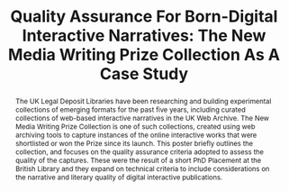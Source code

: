 ---
abstract: 'The UK Legal Deposit Libraries have been researching and building experimental
  collections of emerging formats for the past five years, including curated collections
  of web-based interactive narratives in the UK Web Archive. The New Media Writing
  Prize Collection is one of such collections, created using web archiving tools to
  capture instances of the online interactive works that were shortlisted or won the
  Prize since its launch. This poster briefly outlines the collection, and focuses
  on the quality assurance criteria adopted to assess the quality of the captures.
  These were the result of a short PhD Placement at the British Library and they expand
  on technical criteria to include considerations on the narrative and literary quality
  of digital interactive publications. '
creators:
- Giulia Rossi
- Tegan Pyke
date: null
document_url: https://osf.io/download/vftg9/
grand_parent: iPRES
institutions:
- The British Library
keywords:
- quality assurance
- <br />emerging formats
- <br />web-archiving
landing_page_url: https://osf.io/qrax3/
language: eng
layout: publication
license: CC-BY 4.0 International
notes_url: null
parent: iPRES 2022
publication_type: poster
size: null
slides_url: https://osf.io/download/7wprg/
source_name: iPRES:osf:qrax3
stream_url: https://osf.io/download/79kx6/
title: 'Quality Assurance For Born-Digital Interactive Narratives: The New Media Writing
  Prize Collection As A Case Study'
year: 2022
---